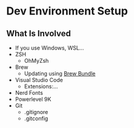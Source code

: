 # Dev Environment Setup

## What Is Involved

- If you use Windows, WSL...
- ZSH
  - OhMyZsh
- Brew
  - Updating using [Brew Bundle](https://gist.github.com/ChristopherA/a579274536aab36ea9966f301ff14f3f)
- Visual Studio Code
  - Extensions:...
- Nerd Fonts
- Powerlevel 9K
- Git
  - .gitignore
  - .gitconfig
